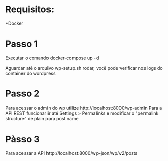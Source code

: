 # Requisitos: 
 *Docker

# Passo 1
Executar o comando docker-compose up -d 

Aguardar até o arquivo wp-setup.sh rodar, você pode verificar nos logs do container do wordpress

# Passo 2
Para acessar o admin do wp utilize http://localhost:8000/wp-admin Para a API REST funcionar ir até Settings > Permalinks e modificar o "permalink structure" de plain para post name

# Pàsso 3 
Para acessar a API http://localhost:8000/wp-json/wp/v2/posts